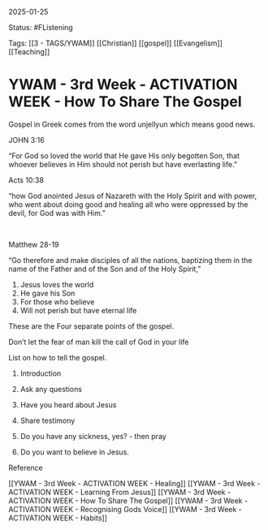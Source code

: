 2025-01-25

Status: #FListening 

Tags: [[3 - TAGS/YWAM]] [[Christian]] [[gospel]] [[Evangelism]] [[Teaching]]

# YWAM - 3rd Week - ACTIVATION WEEK - How To Share The Gospel
Gospel in Greek comes from the word unjellyun which means good news.

  

JOHN 3:16 

“For God so loved the world that He gave His only begotten Son, that whoever believes in Him should not perish but have everlasting life.”

  

Acts 10:38

“how God anointed Jesus of Nazareth with the Holy Spirit and with power, who went about doing good and healing all who were oppressed by the devil, for God was with Him.”

‭‭

Matthew 28-19

“Go therefore and make disciples of all the nations, baptizing them in the name of the Father and of the Son and of the Holy Spirit,”

  

  

1. Jesus loves the world
2. He gave his Son
3. For those who believe
4. Will not perish but have eternal life

These are the Four separate points of the gospel.

  

Don’t let the fear of man kill the call of God in your life

  

List on how to tell the gospel.

  

1. Introduction

  

1. Ask any questions

  

1. Have you heard about Jesus

  

1. Share testimony

  

1. Do you have any sickness, yes? - then pray

  

1. Do you want to believe in Jesus.

Reference

[[YWAM - 3rd Week - ACTIVATION WEEK - Healing]]
[[YWAM - 3rd Week - ACTIVATION WEEK - Learning From Jesus]]
[[YWAM - 3rd Week - ACTIVATION WEEK - How To Share The Gospel]]
[[YWAM - 3rd Week - ACTIVATION WEEK - Recognising Gods Voice]]
[[YWAM - 3rd Week - ACTIVATION WEEK - Habits]]